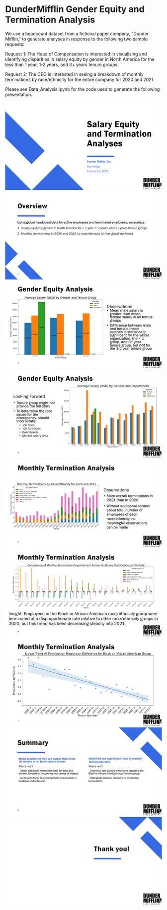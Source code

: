 # DunderMifflin Gender Equity and Termination Analysis

We use a headcount dataset from a fictional paper company, "Dunder Mifflin," to generate analyses in response to the following two sample requests:

Request 1: The Head of Compensation is interested in visualizing and identifying disparities in salary equity by gender in North America for the less than 1 year, 1-2 years, and 3+ years tenure groups.

Request 2: The CEO is interested in seeing a breakdown of monthly terminations by race/ethnicity for the entire company for 2020 and 2021.

Please see Data_Analysis.ipynb for the code used to generate the following presentation.

![Slide 1](slides/slide1.jpg)
![Slide 2](slides/slide2.jpg)
![Slide 3](slides/slide3.jpg)
![Slide 4](slides/slide4.jpg)
![Slide 5](slides/slide5.jpg)
![Slide 6](slides/slide6.jpg)
![Slide 7](slides/slide7.jpg)
![Slide 8](slides/slide8.jpg)
![Slide 9](slides/slide9.jpg)
